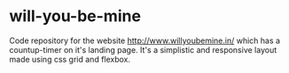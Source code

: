 # will-you-be-mine

Code repository for the website http://www.willyoubemine.in/ which has a countup-timer on it's landing page. It's a simplistic and responsive layout made using css grid and flexbox.
